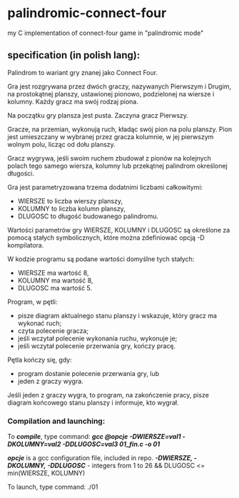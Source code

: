 # palindromic-connect-four
my C implementation of connect-four game in "palindromic mode"

## specification (in polish lang):
Palindrom to wariant gry znanej jako Connect Four.

Gra jest rozgrywana przez dwóch graczy, nazywanych Pierwszym i Drugim, na prostokątnej planszy, ustawionej pionowo, podzielonej na wiersze i kolumny. Każdy gracz ma swój rodzaj piona.

Na początku gry plansza jest pusta. Zaczyna gracz Pierwszy.

Gracze, na przemian, wykonują ruch, kładąc swój pion na polu planszy. Pion jest umieszczany w wybranej przez gracza kolumnie, w jej pierwszym wolnym polu, licząc od dołu planszy.

Gracz wygrywa, jeśli swoim ruchem zbudował z pionów na kolejnych polach tego samego wiersza, kolumny lub przekątnej palindrom określonej długości.

Gra jest parametryzowana trzema dodatnimi liczbami całkowitymi:

<ul>
<li>WIERSZE to liczba wierszy planszy,</li>
<li>KOLUMNY to liczba kolumn planszy,</li>
<li>DLUGOSC to długość budowanego palindromu.</li>
</ul>

Wartości parametrów gry WIERSZE, KOLUMNY i DLUGOSC są określone za pomocą stałych symbolicznych, które można zdefiniować opcją -D kompilatora.

W kodzie programu są podane wartości domyślne tych stałych:
<ul>
<li>WIERSZE ma wartość 8,</li>
<li>KOLUMNY ma wartość 8,</li>
<li>DLUGOSC ma wartość 5.</li>
</ul>

Program, w pętli:
<ul>
<li>pisze diagram aktualnego stanu planszy i wskazuje, który gracz ma wykonać ruch;</li>
<li>czyta polecenie gracza;</li>
<li>jeśli wczytał polecenie wykonania ruchu, wykonuje je;</li>
<li>jeśli wczytał polecenie przerwania gry, kończy pracę.</li>
</ul>

Pętla kończy się, gdy:
<ul>
<li>program dostanie polecenie przerwania gry, lub</li>
<li>jeden z graczy wygra.</li>
</ul>

Jeśli jeden z graczy wygra, to program, na zakończenie pracy, pisze diagram końcowego stanu planszy i informuje, kto wygrał.

### Compilation and launching:

To ***compile***, type command: ***gcc @opcje -DWIERSZE=val1 -DKOLUMNY=val2 -DDLUGOSC=val3 01_fin.c -o 01***

***opcje*** is a gcc configuration file, included in repo.
***-DWIERSZE, -DKOLUMNY, -DDLUGOSC*** - integers from 1 to 26 && DLUGOSC <= min(WIERSZE, KOLUMNY)

To launch, type command: ./01
